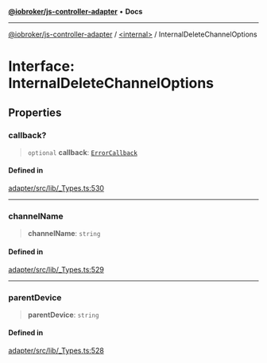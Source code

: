 [**@iobroker/js-controller-adapter**](../../README.md) • **Docs**

***

[@iobroker/js-controller-adapter](../../globals.md) / [\<internal\>](../README.md) / InternalDeleteChannelOptions

# Interface: InternalDeleteChannelOptions

## Properties

### callback?

> `optional` **callback**: [`ErrorCallback`](../type-aliases/ErrorCallback.md)

#### Defined in

[adapter/src/lib/\_Types.ts:530](https://github.com/ioBroker/ioBroker.js-controller/blob/f1ba02661ee76a492ac7f898d8736bf0a1d44d8b/packages/adapter/src/lib/_Types.ts#L530)

***

### channelName

> **channelName**: `string`

#### Defined in

[adapter/src/lib/\_Types.ts:529](https://github.com/ioBroker/ioBroker.js-controller/blob/f1ba02661ee76a492ac7f898d8736bf0a1d44d8b/packages/adapter/src/lib/_Types.ts#L529)

***

### parentDevice

> **parentDevice**: `string`

#### Defined in

[adapter/src/lib/\_Types.ts:528](https://github.com/ioBroker/ioBroker.js-controller/blob/f1ba02661ee76a492ac7f898d8736bf0a1d44d8b/packages/adapter/src/lib/_Types.ts#L528)
